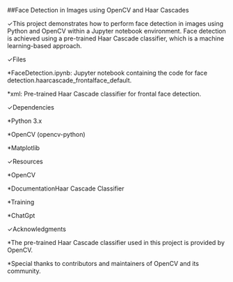 ##Face Detection in Images using OpenCV and Haar Cascades


✓This project demonstrates how to perform face detection in images using Python and OpenCV within a Jupyter notebook environment. Face detection is achieved using a pre-trained Haar Cascade classifier, which is a machine learning-based approach.

✓Files

*FaceDetection.ipynb: Jupyter notebook containing the code for face detection.haarcascade_frontalface_default.

*xml: Pre-trained Haar Cascade classifier for frontal face detection.

✓Dependencies

*Python 3.x

*OpenCV (opencv-python)

*Matplotlib

✓Resources

*OpenCV 

*DocumentationHaar Cascade Classifier 

*Training

*ChatGpt 

✓Acknowledgments

*The pre-trained Haar Cascade classifier used in this project is provided by OpenCV.

*Special thanks to contributors and maintainers of OpenCV and its community.
